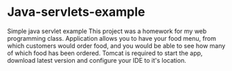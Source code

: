 # Java-servlets-example
Simple java servlet example
This project was a homework for my web programming class.
Application allows you to have your food menu, from which customers would order food, and you would be able to see how many of which food has been ordered.
Tomcat is required to start the app, download latest version and configure your IDE to it's location.
